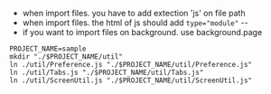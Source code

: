 - when import files. you have to add extection 'js' on file path
- when import files. the html of js should add `type="module"`
-- <script src="popup.js" type="module"></script>
- if you want to import files on background. use background.page

```
PROJECT_NAME=sample
mkdir "./$PROJECT_NAME/util"
ln ./util/Preference.js "./$PROJECT_NAME/util/Preference.js"
ln ./util/Tabs.js "./$PROJECT_NAME/util/Tabs.js"
ln ./util/ScreenUtil.js "./$PROJECT_NAME/util/ScreenUtil.js"
```
